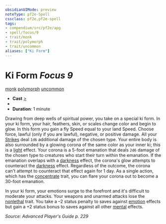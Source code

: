```yaml
---
obsidianUIMode: preview
noteType: pf2e-Spell
cssclass: pf2e,pf2e-spell
tags:
- compendium/src/pf2e/apg
- spell/focus/9
- trait/monk
- trait/polymorph
- trait/uncommon
aliases: ["Ki Form"]
---
```

# Ki Form *Focus 9*   
[monk](rules/traits/monk.md "Monk Class Trait")  [polymorph](rules/traits/polymorph.md "Polymorph Effect Trait")  [uncommon](rules/traits/uncommon.md "Uncommon Rarity Trait")  

- **Cast** [>](rules/core-rulebook/chapter-9-playing-the-game.md#Actions "Single Action") 
- 
- **Duration**: 1 minute

Drawing from deep wells of spiritual power, you take on a special ki form. In your ki form, your hair, feathers, skin, or scales change color and begin to glow. In this form you gain a fly Speed equal to your land Speed. Choose force, lawful (only if you are lawful), negative, or positive damage. All your [Strikes](rules/actions/strike.md) deal `1d6` additional damage of the chosen type. Your entire body is also surrounded by a glowing corona of the same color as your inner ki; this is a [light](rules/traits/light.md "Light Effect Trait") effect. Your corona is a 5-foot emanation that deals `2d6` damage of the chosen type to creatures who start their turn within the emanation. If the emanation overlaps with a [darkness](rules/traits/darkness.md "Darkness Effect Trait") effect, the corona's glow attempts to counteract the [darkness](rules/traits/darkness.md "Darkness Effect Trait") effect. Regardless of the outcome, the corona can't attempt to counteract that effect again for 1 day. As a single action, which has the [concentrate](rules/traits/concentrate.md "Concentrate Action & Ability Trait") trait, you can flare your corona out to become a 30-foot emanation.

In your ki form, your emotions surge to the forefront and it's difficult to moderate your attacks. Your weapons and unarmed attacks lose the [nonlethal](rules/traits/nonlethal.md "Nonlethal Weapon Trait") trait. You take a –2 status penalty to saves against [emotion](rules/traits/emotion.md "Emotion Effect Trait") effects but gain a +2 status bonus to saves against all other [mental](rules/traits/mental.md "Mental Effect Trait") effects.

*Source: Advanced Player's Guide p. 229*